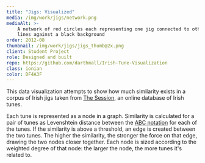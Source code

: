 ```yaml
---
title: "Jigs: Visualized"
media: /img/work/jigs/network.png
mediaAlt: >-
    A network of red circles each representing one jig connected to other jigs by white
    lines against a black background
order: 2012-08
thumbnail: /img/work/jigs/jigs_thumb@2x.png
client: Student Project
role: Designed and built
repo: https://github.com/darthmall/Irish-Tune-Visualization
class: ionian
color: DF4A3F
---
```


This data visualization attempts to show how much similarity exists in a corpus of Irish
jigs taken from [The Session][thesession], an online database of Irish tunes.

Each tune is represented as a node in a graph. Similarity is calculated for a pair of
tunes as Levenshtein distance between the [ABC notation][abc] for each of the tunes. If
the similarity is above a threshold, an edge is created between the two tunes. The higher
the similarity, the stronger the force on that edge, drawing the two nodes closer
together. Each node is sized according to the weighted degree of that node: the larger the
node, the more tunes it's related to.

[thesession]: https://thesession.org
[abc]: http://abcnotation.com

